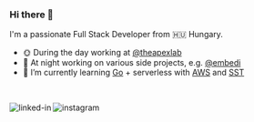 ### Hi there 👋

I'm a passionate Full Stack Developer from 🇭🇺 Hungary.

- 🌞 During the day working at [@theapexlab](https://apexlab.io)
- 🌚 At night working on various side projects, e.g. [@embedi](https://embedi.hu)
- 🌱 I’m currently learning [Go](https://go.dev/) + serverless with [AWS](https://aws.amazon.com/) and [SST](https://serverless-stack.com/)

<br>

[<img align="left" alt="linked-in" src="https://img.shields.io/badge/linkedin-%230077B5.svg?&style=for-the-badge&logo=linkedin&logoColor=white" />](https://www.linkedin.com/in/m%C3%A1t%C3%A9-donka-318619106/)
[<img align="left" alt="instagram" src="https://img.shields.io/badge/Instagram-E4405F?style=for-the-badge&logo=instagram&logoColor=white" />](https://www.instagram.com/matty.codes/)


<!--
**m4tty-d/m4tty-d** is a ✨ _special_ ✨ repository because its `README.md` (this file) appears on your GitHub profile.

Here are some ideas to get you started:

- 🔭 I’m currently working on ...
- 🌱 I’m currently learning ...
- 👯 I’m looking to collaborate on ...
- 🤔 I’m looking for help with ...
- 💬 Ask me about ...
- 📫 How to reach me: ...
- 😄 Pronouns: ...
- ⚡ Fun fact: ...
-->
